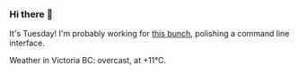 ### Hi there :wave:

It's Tuesday! I'm probably working for [this bunch](https://github.com/kohofinancial), polishing a command line interface.

Weather in Victoria BC: overcast, at +11°C.
